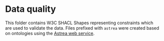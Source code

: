 # Data quality

This folder contains W3C SHACL Shapes representing constraints which are used to validate the data.
Files prefixed with `astrea` were created based on ontologies using the [Astrea web service](https://astrea.linkeddata.es/).
